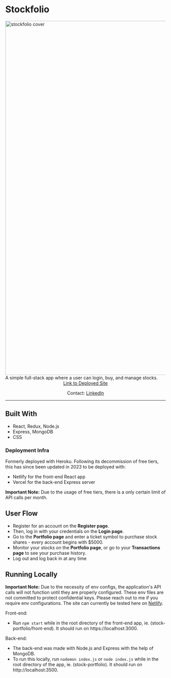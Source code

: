 # Stockfolio

<img width="1109" alt="stockfolio cover" src="https://github.com/skeyan/stock-portfolio/assets/43856300/1ea1f8a3-9944-4d6d-b782-4942b5e1c647">
A simple full-stack app where a user can login, buy, and manage stocks.

<div align="center">  
  <a href="https://stockfolio-frontend.netlify.app/" target="_blank">Link to Deployed Site</a>
  
  Contact: <a href="https://www.linkedin.com/in/sk-evayan/" target="_blank">LinkedIn</a>
</div>

---

## Built With
* React, Redux, Node.js
* Express, MongoDB
* CSS

### Deployment Infra
Formerly deployed with Heroku. Following its decommission of free tiers, this has since been updated in 2023 to be deployed with:
* Netlify for the front-end React app
* Vercel for the back-end Express server

**Important Note:** Due to the usage of free tiers, there is a only certain limit of API calls per month. 

## User Flow
- Register for an account on the **Register page**.   
- Then, log in with your credentials on the **Login page**.  
- Go to the **Portfolio page** and enter a ticket symbol to purchase stock shares - every account begins with $5000.  
- Monitor your stocks on the **Portfolio page**, or go to your **Transactions page** to see your purchase history.  
- Log out and log back in at any time

## Running Locally
**Important Note:** Due to the necessity of env configs, the application's API calls will not function until they are properly configured. These env files are not committed to protect confidential keys.
Please reach out to me if you require env configurations. The site can currently be tested here on [Netlify](https://stockfolio-frontend.netlify.app/).

Front-end:
- Run `npm start` while in the root directory of the front-end app, ie. (stock-portfolio/front-end). It should run on https://localhost:3000.

Back-end:
- The back-end was made with Node.js and Express with the help of MongoDB.  
- To run this locally, run `nodemon index.js` or `node index.js` while in the root directory of the app, ie. (stock-portfolio). It should run on http://localhost:3500.  
